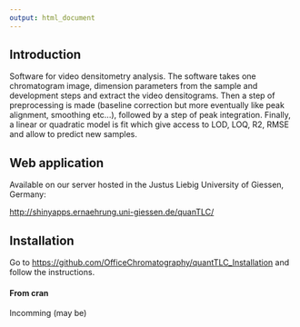 ```yaml
---
output: html_document
---
```


## Introduction

Software for video densitometry analysis. The software takes one chromatogram image, dimension parameters from the sample and development steps and extract the video densitograms. 
Then a step of preprocessing is made (baseline correction but more eventually like peak alignment, smoothing etc...), followed by a step of peak integration. 
Finally, a linear or quadratic model is fit which give access to LOD, LOQ, R2, RMSE and allow to predict new samples. 

## Web application

Available on our server hosted in the Justus Liebig University of Giessen, Germany:

http://shinyapps.ernaehrung.uni-giessen.de/quanTLC/

## Installation

Go to 
https://github.com/OfficeChromatography/quantTLC_Installation
and follow the instructions.

#### From cran

Incomming (may be)
